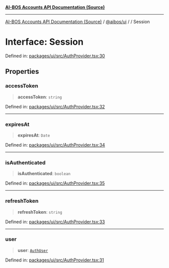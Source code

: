 [**AI-BOS Accounts API Documentation (Source)**](../../../README.md)

***

[AI-BOS Accounts API Documentation (Source)](../../../README.md) / [@aibos/ui](../README.md) / [](../README.md) / Session

# Interface: Session

Defined in: [packages/ui/src/AuthProvider.tsx:30](https://github.com/pohlai88/accounts/blob/48103fb36d28b2b9bfb33472b6de2f719773cde9/packages/ui/src/AuthProvider.tsx#L30)

## Properties

### accessToken

> **accessToken**: `string`

Defined in: [packages/ui/src/AuthProvider.tsx:32](https://github.com/pohlai88/accounts/blob/48103fb36d28b2b9bfb33472b6de2f719773cde9/packages/ui/src/AuthProvider.tsx#L32)

***

### expiresAt

> **expiresAt**: `Date`

Defined in: [packages/ui/src/AuthProvider.tsx:34](https://github.com/pohlai88/accounts/blob/48103fb36d28b2b9bfb33472b6de2f719773cde9/packages/ui/src/AuthProvider.tsx#L34)

***

### isAuthenticated

> **isAuthenticated**: `boolean`

Defined in: [packages/ui/src/AuthProvider.tsx:35](https://github.com/pohlai88/accounts/blob/48103fb36d28b2b9bfb33472b6de2f719773cde9/packages/ui/src/AuthProvider.tsx#L35)

***

### refreshToken

> **refreshToken**: `string`

Defined in: [packages/ui/src/AuthProvider.tsx:33](https://github.com/pohlai88/accounts/blob/48103fb36d28b2b9bfb33472b6de2f719773cde9/packages/ui/src/AuthProvider.tsx#L33)

***

### user

> **user**: [`AuthUser`](AuthUser.md)

Defined in: [packages/ui/src/AuthProvider.tsx:31](https://github.com/pohlai88/accounts/blob/48103fb36d28b2b9bfb33472b6de2f719773cde9/packages/ui/src/AuthProvider.tsx#L31)
